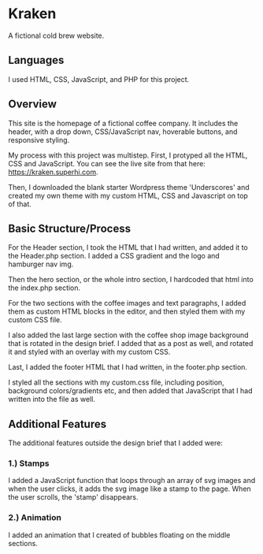 <!-- 
### Quick Start

Clone or download this repository, change its name to something else (like, say, `megatherium-is-awesome`), and then you'll need to do a six-step find and replace on the name in all the templates.

1. Search for `'_s'` (inside single quotations) to capture the text domain and replace with: `'megatherium-is-awesome'`.
2. Search for `_s_` to capture all the functions names and replace with: `megatherium_is_awesome_`.
3. Search for `Text Domain: _s` in `style.css` and replace with: `Text Domain: megatherium-is-awesome`.
4. Search for <code>&nbsp;_s</code> (with a space before it) to capture DocBlocks and replace with: <code>&nbsp;Megatherium_is_Awesome</code>.
5. Search for `_s-` to capture prefixed handles and replace with: `megatherium-is-awesome-`.
6. Search for `_S_` (in uppercase) to capture constants and replace with: `MEGATHERIUM_IS_AWESOME_`.

Then, update the stylesheet header in `style.css`, the links in `footer.php` with your own information and rename `_s.pot` from `languages` folder to use the theme's slug. Next, update or delete this readme.

### Setup

To start using all the tools that come with `_s`  you need to install the necessary Node.js and Composer dependencies :

```sh
$ composer install
$ npm install
```

### Available CLI commands

`_s` comes packed with CLI commands tailored for WordPress theme development :

- `composer lint:wpcs` : checks all PHP files against [PHP Coding Standards](https://developer.wordpress.org/coding-standards/wordpress-coding-standards/php/).
- `composer lint:php` : checks all PHP files for syntax errors.
- `composer make-pot` : generates a .pot file in the `languages/` directory.
- `npm run compile:css` : compiles SASS files to css.
- `npm run compile:rtl` : generates an RTL stylesheet.
- `npm run watch` : watches all SASS files and recompiles them to css when they change.
- `npm run lint:scss` : checks all SASS files against [CSS Coding Standards](https://developer.wordpress.org/coding-standards/wordpress-coding-standards/css/).
- `npm run lint:js` : checks all JavaScript files against [JavaScript Coding Standards](https://developer.wordpress.org/coding-standards/wordpress-coding-standards/javascript/).
- `npm run bundle` : generates a .zip archive for distribution, excluding development and system files.

Now you're ready to go! The next step is easy to say, but harder to do: make an awesome WordPress theme. :)

Good luck!
 -->
 
 # Kraken
 A fictional cold brew website.
 
 ## Languages
 I used HTML, CSS, JavaScript, and PHP for this project.
 
 ## Overview
 This site is the homepage of a fictional coffee company. It includes the header, with a drop down, CSS/JavaScript nav, hoverable buttons, and responsive styling.
 
 My process with this project was multistep. First, I protyped all the HTML, CSS and JavaScript. You can see the live site from that here: https://kraken.superhi.com.
 
 Then, I downloaded the blank starter Wordpress theme 'Underscores' and created my own theme with my custom HTML, CSS and Javascript on top of that.
 
 ## Basic Structure/Process
 
 For the Header section, I took the HTML that I had written, and added it to the Header.php section. I added a CSS gradient and the logo and hamburger nav img.
 
 Then the hero section, or the whole intro section, I hardcoded that html into the index.php section.
 
 For the two sections with the coffee images and text paragraphs, I added them as custom HTML blocks in the editor, and then styled them with my custom CSS file.
 
 I also added the last large section with the coffee shop image background that is rotated in the design brief. I added that as a post as well, and rotated it and  styled with an overlay with my custom CSS.
 
 Last, I added the footer HTML that I had written, in the footer.php section.
 
 I styled all the sections with my custom.css file, including position, background colors/gradients etc, and then added that JavaScript that I had written into the file as well.
 
 
 ## Additional Features
 The additional features outside the design brief that I added were:
  ### 1.) Stamps
   I added a JavaScript function that loops through an array of svg images and when the user clicks, it adds the svg image like a stamp to the page. When the user scrolls, the 'stamp' disappears.
   
   ### 2.) Animation
   I added an animation that I created of bubbles floating on the middle sections.

